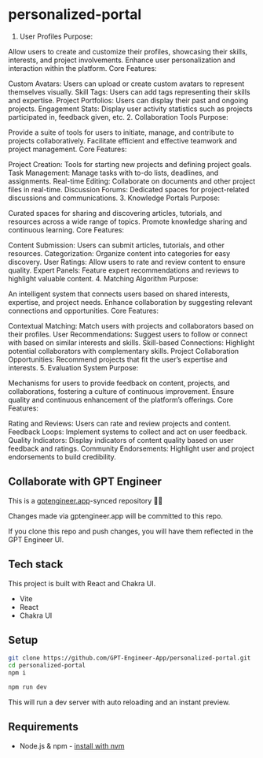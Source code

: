 # personalized-portal

1. User Profiles
Purpose:

Allow users to create and customize their profiles, showcasing their skills, interests, and project involvements.
Enhance user personalization and interaction within the platform.
Core Features:

Custom Avatars: Users can upload or create custom avatars to represent themselves visually.
Skill Tags: Users can add tags representing their skills and expertise.
Project Portfolios: Users can display their past and ongoing projects.
Engagement Stats: Display user activity statistics such as projects participated in, feedback given, etc.
2. Collaboration Tools
Purpose:

Provide a suite of tools for users to initiate, manage, and contribute to projects collaboratively.
Facilitate efficient and effective teamwork and project management.
Core Features:

Project Creation: Tools for starting new projects and defining project goals.
Task Management: Manage tasks with to-do lists, deadlines, and assignments.
Real-time Editing: Collaborate on documents and other project files in real-time.
Discussion Forums: Dedicated spaces for project-related discussions and communications.
3. Knowledge Portals
Purpose:

Curated spaces for sharing and discovering articles, tutorials, and resources across a wide range of topics.
Promote knowledge sharing and continuous learning.
Core Features:

Content Submission: Users can submit articles, tutorials, and other resources.
Categorization: Organize content into categories for easy discovery.
User Ratings: Allow users to rate and review content to ensure quality.
Expert Panels: Feature expert recommendations and reviews to highlight valuable content.
4. Matching Algorithm
Purpose:

An intelligent system that connects users based on shared interests, expertise, and project needs.
Enhance collaboration by suggesting relevant connections and opportunities.
Core Features:

Contextual Matching: Match users with projects and collaborators based on their profiles.
User Recommendations: Suggest users to follow or connect with based on similar interests and skills.
Skill-based Connections: Highlight potential collaborators with complementary skills.
Project Collaboration Opportunities: Recommend projects that fit the user’s expertise and interests.
5. Evaluation System
Purpose:

Mechanisms for users to provide feedback on content, projects, and collaborations, fostering a culture of continuous improvement.
Ensure quality and continuous enhancement of the platform’s offerings.
Core Features:

Rating and Reviews: Users can rate and review projects and content.
Feedback Loops: Implement systems to collect and act on user feedback.
Quality Indicators: Display indicators of content quality based on user feedback and ratings.
Community Endorsements: Highlight user and project endorsements to build credibility.




## Collaborate with GPT Engineer

This is a [gptengineer.app](https://gptengineer.app)-synced repository 🌟🤖

Changes made via gptengineer.app will be committed to this repo.

If you clone this repo and push changes, you will have them reflected in the GPT Engineer UI.

## Tech stack

This project is built with React and Chakra UI.

- Vite
- React
- Chakra UI

## Setup

```sh
git clone https://github.com/GPT-Engineer-App/personalized-portal.git
cd personalized-portal
npm i
```

```sh
npm run dev
```

This will run a dev server with auto reloading and an instant preview.

## Requirements

- Node.js & npm - [install with nvm](https://github.com/nvm-sh/nvm#installing-and-updating)
